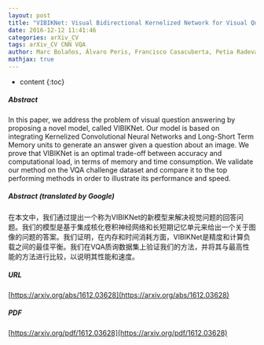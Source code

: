 ```yaml
---
layout: post
title: "VIBIKNet: Visual Bidirectional Kernelized Network for Visual Question Answering"
date: 2016-12-12 11:41:46
categories: arXiv_CV
tags: arXiv_CV CNN VQA
author: Marc Bolaños, Álvaro Peris, Francisco Casacuberta, Petia Radeva
mathjax: true
---
```


* content
{:toc}

##### Abstract
In this paper, we address the problem of visual question answering by proposing a novel model, called VIBIKNet. Our model is based on integrating Kernelized Convolutional Neural Networks and Long-Short Term Memory units to generate an answer given a question about an image. We prove that VIBIKNet is an optimal trade-off between accuracy and computational load, in terms of memory and time consumption. We validate our method on the VQA challenge dataset and compare it to the top performing methods in order to illustrate its performance and speed.

##### Abstract (translated by Google)
在本文中，我们通过提出一个称为VIBIKNet的新模型来解决视觉问题的回答问题。我们的模型是基于集成核化卷积神经网络和长短期记忆单元来给出一个关于图像的问题的答案。我们证明，在内存和时间消耗方面，VIBIKNet是精度和计算负载之间的最佳平衡。我们在VQA质询数据集上验证我们的方法，并将其与最高性能的方法进行比较，以说明其性能和速度。

##### URL
[https://arxiv.org/abs/1612.03628](https://arxiv.org/abs/1612.03628)

##### PDF
[https://arxiv.org/pdf/1612.03628](https://arxiv.org/pdf/1612.03628)

